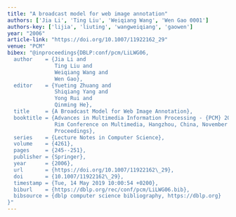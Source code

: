 ```yaml
---
title: "A broadcast model for web image annotation"
authors: ['Jia Li', 'Ting Liu', 'Weiqiang Wang', 'Wen Gao 0001']
authors-key: ['lijia', 'liuting', 'wangweiqiang', 'gaowen']
year: "2006"
article-link: "https://doi.org/10.1007/11922162_29"
venue: "PCM"
bibex: "@inproceedings{DBLP:conf/pcm/LiLWG06,
  author    = {Jia Li and
               Ting Liu and
               Weiqiang Wang and
               Wen Gao},
  editor    = {Yueting Zhuang and
               Shiqiang Yang and
               Yong Rui and
               Qinming He},
  title     = {A Broadcast Model for Web Image Annotation},
  booktitle = {Advances in Multimedia Information Processing - {PCM} 2006, 7th Pacific
               Rim Conference on Multimedia, Hangzhou, China, November 2-4, 2006,
               Proceedings},
  series    = {Lecture Notes in Computer Science},
  volume    = {4261},
  pages     = {245--251},
  publisher = {Springer},
  year      = {2006},
  url       = {https://doi.org/10.1007/11922162\_29},
  doi       = {10.1007/11922162\_29},
  timestamp = {Tue, 14 May 2019 10:00:54 +0200},
  biburl    = {https://dblp.org/rec/conf/pcm/LiLWG06.bib},
  bibsource = {dblp computer science bibliography, https://dblp.org}
}"
---
```

